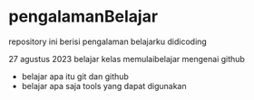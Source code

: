 # pengalamanBelajar
repository ini berisi pengalaman belajarku didicoding

27 agustus 2023
belajar kelas memulaibelajar mengenai github
 * belajar apa itu git dan github
 * belajar apa saja tools yang dapat digunakan
